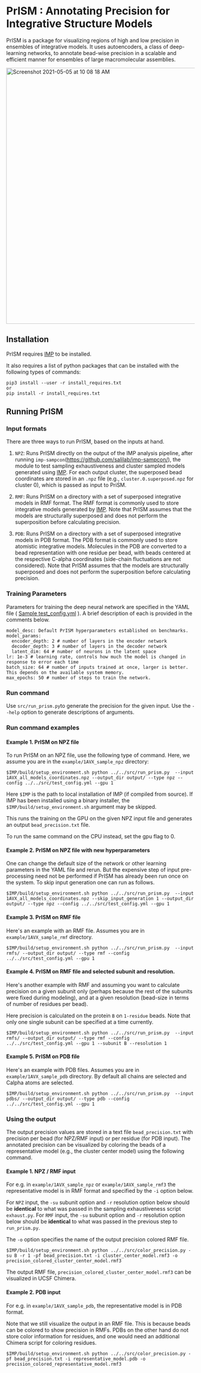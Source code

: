 # PrISM : Annotating Precision for Integrative Structure Models
PrISM is a package for visualizing regions of high and low precision in ensembles of integrative models. It uses autoencoders, a class of deep-learning networks, to annotate bead-wise precision in a scalable and efficient manner for ensembles of large macromolecular assemblies.

<img width="684" alt="Screenshot 2021-05-05 at 10 08 18 AM" src="https://user-images.githubusercontent.com/8314735/117098728-e8effa00-ad8c-11eb-8ed6-04485b2f9d36.png">

## Installation
PrISM requires [IMP](http://integrativemodeling.org) to be installed.

It also requires a list of python packages that can be installed with the following types of commands:

```
pip3 install --user -r install_requires.txt
or
pip install -r install_requires.txt
```

## Running PrISM

### Input formats
There are three ways to run PrISM, based on the inputs at hand.

1. `NPZ`: Runs PrISM directly on the output of the IMP analysis pipeline, after running `imp-sampcon`(https://github.com/salilab/imp-sampcon/), the module to test sampling exhaustiveness and cluster sampled models generated using [IMP](http://integrativemodeling.org). For each output cluster, the superposed bead coordinates are stored in an `.npz` file (e.g., `cluster.0.superposed.npz` for cluster 0), which is passed as input to PriSM.  

2. `RMF`: Runs PrISM on a directory with a set of superposed integrative models in RMF format. The RMF format is commonly used to store integrative models generated by [IMP](http://integrativemodeling.org). Note that PrISM assumes that the models are structurally superposed and does not perform the superposition before calculating precision.

3. `PDB`: Runs PrISM on a directory with a set of superposed integrative models in PDB format. The PDB format is commonly used to store atomistic integrative models. Molecules in the PDB are converted to a bead representation with one residue per bead, with beads centered at the respective C-alpha coordinates (side-chain fluctuations are not considered). Note that PrISM assumes that the models are structurally superposed and does not perform the superposition before calculating precision.

### Training Parameters
Parameters for training the deep neural network are specified in the YAML file ( [Sample test_config.yml](src/test_config.yml) ).
A brief description of each is provided in the comments below.

```
model_desc: Default PrISM hyperparameters established on benchmarks.
model_params:
  encoder_depth: 2 # number of layers in the encoder network
  decoder_depth: 3 # number of layers in the decoder network
  latent_dim: 64 # number of neurons in the latent space
lr: 1e-3 # learning rate, controls how much the model is changed in response to error each time
batch_size: 64 # number of inputs trained at once, larger is better. This depends on the available system memory.
max_epochs: 50 # number of steps to train the network.
```

### Run command

Use `src/run_prism.py`to generate the precision for the given input. Use the `--help` option to generate descriptions of arguments.

### Run command examples

#### Example 1. PrISM on NPZ file
To run PrISM on an NPZ file, use the following type of command. Here, we assume you are in the `example/1AVX_sample_npz` directory:

```
$IMP/build/setup_environment.sh python ../../src/run_prism.py  --input 1AVX_all_models_coordinates.npz --output_dir output/ --type npz --config ../../src/test_config.yml --gpu 1
```

Here `$IMP` is the path to local installation of IMP (if compiled from source). If IMP has been installed using a binary installer, the `$IMP/build/setup_environment.sh` argument may be skipped.

This runs the training on the GPU on the given NPZ input file and generates an output `bead_precision.txt` file.

To run the same command on the CPU instead, set the gpu flag to 0. 

#### Example 2.  PrISM on NPZ file with new hyperparameters

One can change the default size of the network or other learning parameters in the YAML file and rerun.
But the expensive step of input pre-processing need not be performed if PrISM has already been run once on the system. To skip input generation one can run as follows.

```
$IMP/build/setup_environment.sh python ../../src/run_prism.py  --input 1AVX_all_models_coordinates.npz --skip_input_generation 1 --output_dir output/ --type npz --config ../../src/test_config.yml --gpu 1
```

#### Example 3. PrISM on RMF file
Here's an example with an RMF file. Assumes you are in `example/1AVX_sample_rmf` directory.

```
$IMP/build/setup_environment.sh python ../../src/run_prism.py  --input rmfs/ --output_dir output/ --type rmf --config ../../src/test_config.yml --gpu 1
```

#### Example 4. PrISM on RMF file and selected subunit and resolution. 

Here's another example with RMF and assuming you want to calculate precision on a given subunit only (perhaps because the rest of the subunits were fixed during modeling), and at a given resolution (bead-size in terms of number of residues per bead). 

Here precision is calculated on the protein `B` on `1-residue` beads. Note that only one single subunit can be specified at a time currently. 

```
$IMP/build/setup_environment.sh python ../../src/run_prism.py  --input rmfs/ --output_dir output/ --type rmf --config ../../src/test_config.yml --gpu 1 --subunit B --resolution 1 
```

#### Example 5. PrISM on PDB file 

Here's an example with PDB files. Assumes you are in `example/1AVX_sample_pdb` directory. By default all chains are selected and Calpha atoms are selected. 

```
$IMP/build/setup_environment.sh python ../../src/run_prism.py  --input pdbs/ --output_dir output/ --type pdb --config ../../src/test_config.yml --gpu 1 
```

### Using the output
The output precision values are stored in a text file `bead_precision.txt` with precision per bead (for NPZ/RMF input) or per residue (for PDB input). The annotated precision can be visualized by coloring the beads of a representative model (e.g., the cluster center model) using the following command.  

#### Example 1. NPZ / RMF input  
For e.g. in `example/1AVX_sample_npz` or `example/1AVX_sample_rmf3` the representative model is in RMF format and specified by the `-i` option below. 

For `NPZ` input, the `-su` subunit option and `-r` resolution option below should be **identical** to what was passed in the sampling exhaustiveness script `exhaust.py`.
For `RMF` input, the `-su` subunit option and `-r` resolution option below should be **identical** to what was passed in the previous step to `run_prism.py`.

The `-o` option specifies the name of the output precision colored RMF file. 

```
$IMP/build/setup_environment.sh python ../../src/color_precision.py -su B -r 1 -pf bead_precision.txt -i cluster_center_model.rmf3 -o precision_colored_cluster_center_model.rmf3
```
The output RMF file, `precision_colored_cluster_center_model.rmf3` can be visualized in UCSF Chimera. 

#### Example 2. PDB input
For e.g. in `example/1AVX_sample_pdb`, the representative model is in PDB format.   

Note that we still visualize the output in an RMF file. This is because beads can be colored to show precision in RMFs. PDBs on the other hand do not store color information for residues, and one would need an additional Chimera script for coloring residues.  

```
$IMP/build/setup_environment.sh python ../../src/color_precision.py -pf bead_precision.txt -i representative_model.pdb -o precision_colored_representative_model.rmf3 
```
